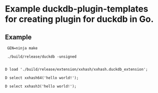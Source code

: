# Example duckdb-plugin-templates for creating plugin for duckdb in Go.

## Example
```
 GEN=ninja make
 
 ./build/release/duckdb -unsigned 
 
```

```
D load './build/release/extension/xxhash/xxhash.duckdb_extension';

D select xxhash64('hello world!');

D select xxhash3('hello world!');

```
